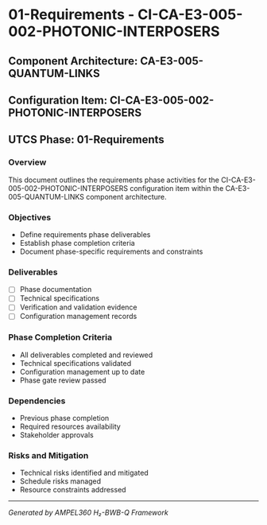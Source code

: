 # 01-Requirements - CI-CA-E3-005-002-PHOTONIC-INTERPOSERS

## Component Architecture: CA-E3-005-QUANTUM-LINKS
## Configuration Item: CI-CA-E3-005-002-PHOTONIC-INTERPOSERS
## UTCS Phase: 01-Requirements

### Overview
This document outlines the requirements phase activities for the CI-CA-E3-005-002-PHOTONIC-INTERPOSERS configuration item within the CA-E3-005-QUANTUM-LINKS component architecture.

### Objectives
- Define requirements phase deliverables
- Establish phase completion criteria
- Document phase-specific requirements and constraints

### Deliverables
- [ ] Phase documentation
- [ ] Technical specifications
- [ ] Verification and validation evidence
- [ ] Configuration management records

### Phase Completion Criteria
- All deliverables completed and reviewed
- Technical specifications validated
- Configuration management up to date
- Phase gate review passed

### Dependencies
- Previous phase completion
- Required resources availability
- Stakeholder approvals

### Risks and Mitigation
- Technical risks identified and mitigated
- Schedule risks managed
- Resource constraints addressed

---
*Generated by AMPEL360 H₂-BWB-Q Framework*
